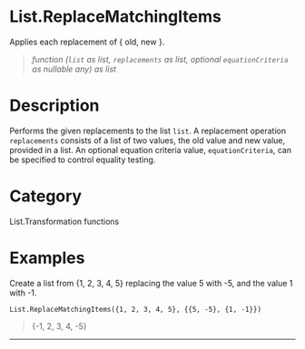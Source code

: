 ﻿# List.ReplaceMatchingItems
Applies each replacement of { old, new }.
> _function (<code>list</code> as list, <code>replacements</code> as list, optional <code>equationCriteria</code> as nullable any) as list_
# Description 
Performs the given replacements to the list <code>list</code>. A replacement operation <code>replacements</code> consists of a list of two values, the old value and new value, provided in a list.
    An optional equation criteria value, <code>equationCriteria</code>, can be specified to control equality testing.

# Category 
List.Transformation functions
# Examples 
Create a list from {1, 2, 3, 4, 5} replacing the value 5 with -5, and the value 1 with -1.
```
List.ReplaceMatchingItems({1, 2, 3, 4, 5}, {{5, -5}, {1, -1}})
```
> {-1, 2, 3, 4, -5}
***
